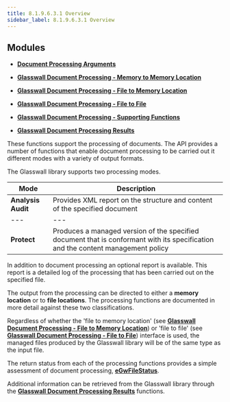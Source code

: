 ```yaml
---
title: 8.1.9.6.3.1 Overview
sidebar_label: 8.1.9.6.3.1 Overview
---
```


## Modules

- [**Document Processing Arguments**](https://docs.glasswallsolutions.com/sdk/rebuild/Content/API/Document%20Processing%20Arguments.htm)

- [**Glasswall Document Processing - Memory to Memory Location**](https://docs.glasswallsolutions.com/sdk/rebuild/Content/API/Glasswall%20Document%20Processing%20-%20Memory%20to%20Memory%20Location.htm)

- [**Glasswall Document Processing - File to Memory Location**](https://docs.glasswallsolutions.com/sdk/rebuild/Content/API/Glasswall%20Document%20Processing%20-%20File%20to%20Memory%20Location.htm)

- [**Glasswall Document Processing - File to File**](https://docs.glasswallsolutions.com/sdk/rebuild/Content/API/Glasswall%20Document%20Processing%20-%20File%20to%20File.htm)

- [**Glasswall Document Processing - Supporting Functions**](https://docs.glasswallsolutions.com/sdk/rebuild/Content/API/Glasswall%20Document%20Processing%20-%20Supporting%20Functions.htm)

- [**Glasswall Document Processing Results**](https://docs.glasswallsolutions.com/sdk/rebuild/Content/API/Glasswall%20Document%20Processing%20Results.htm)

These functions support the processing of documents. The API provides a number of functions that enable document processing to be carried out it different modes with a variety of output formats.

The Glasswall library supports two processing modes.

| **Mode** | **Description** |
| --- | --- |
| **Analysis Audit** | Provides XML report on the structure and content of the specified document |
| --- | --- |
| **Protect** | Produces a managed version of the specified document that is conformant with its specification and the content management policy |

In addition to document processing an optional report is available. This report is a detailed log of the processing that has been carried out on the specified file.

The output from the processing can be directed to either a  **memory location**  or to  **file locations**. The processing functions are documented in more detail against these two classifications.

Regardless of whether the &#39;file to memory location&#39; (see [**Glasswall Document Processing - File to Memory Location**](https://docs.glasswallsolutions.com/sdk/rebuild/Content/API/Glasswall%20Document%20Processing%20-%20File%20to%20Memory%20Location.htm)) or &#39;file to file&#39; (see [**Glasswall Document Processing - File to File**](https://docs.glasswallsolutions.com/sdk/rebuild/Content/API/Glasswall%20Document%20Processing%20-%20File%20to%20File.htm)) interface is used, the managed files produced by the Glasswall library will be of the same type as the input file.

The return status from each of the processing functions provides a simple assessment of document processing, [**eGwFileStatus**](https://docs.glasswallsolutions.com/sdk/rebuild/Content/API/Glasswall%20Return%20Status%20Definitions.htm#eGwFileS).

Additional information can be retrieved from the Glasswall library through the [**Glasswall Document Processing Results**](https://docs.glasswallsolutions.com/sdk/rebuild/Content/API/Glasswall%20Document%20Processing%20Results.htm) functions.